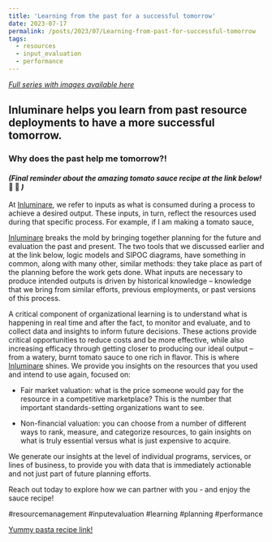 ```yaml
---
title: 'Learning from the past for a successful tomorrow'
date: 2023-07-17
permalink: /posts/2023/07/Learning-from-past-for-successful-tomorrow
tags:
  - resources
  - input_evaluation
  - performance
---
```

*[Full series with images available here](https://inluminare.co/resources/)*

## Inluminare helps you learn from past resource deployments to have a more successful tomorrow. 
### Why does the past help me tomorrow?!
#### *(Final reminder about the amazing tomato sauce recipe at the link below!* 🍅 🍝 *)*

At [Inluminare](https://inluminare.co/), we refer to inputs as what is consumed during a process to achieve a desired output. These inputs, in turn, reflect the resources used during that specific process. For example, if I am making a tomato sauce,


[Inluminare](https://inluminare.co/) breaks the mold by bringing together planning for the future and evaluation the past and present. The two tools that we discussed earlier and at the link below, logic models and SIPOC diagrams, have something in common, along with many other, similar methods: they take place as part of the planning before the work gets done. What inputs are necessary to produce intended outputs is driven by historical knowledge – knowledge that we bring from similar efforts, previous employments, or past versions of this process.

A critical component of organizational learning is to understand what is happening in real time and after the fact, to monitor and evaluate, and to collect data and insights to inform future decisions. These actions provide critical opportunities to reduce costs and be more effective, while also increasing efficacy through getting closer to producing our ideal output – from a watery, burnt tomato sauce to one rich in flavor. This is where [Inluminare](https://inluminare.co/) shines. We provide you insights on the resources that you used and intend to use again, focused on:

* Fair market valuation: what is the price someone would pay for the resource in a competitive marketplace? This is the number that important standards-setting organizations want to see.

* Non-financial valuation: you can choose from a number of different ways to rank, measure, and categorize resources, to gain insights on what is truly essential versus what is just expensive to acquire.

We generate our insights at the level of individual programs, services, or lines of business, to provide you with data that is immediately actionable and not just part of future planning efforts.

Reach out today to explore how we can partner with you - and enjoy the sauce recipe!

#resourcemanagement #inputevaluation #learning #planning #performance 


[Yummy pasta recipe link!](https://cooking.nytimes.com/recipes/1015178-marcella-hazans-tomato-sauce)
